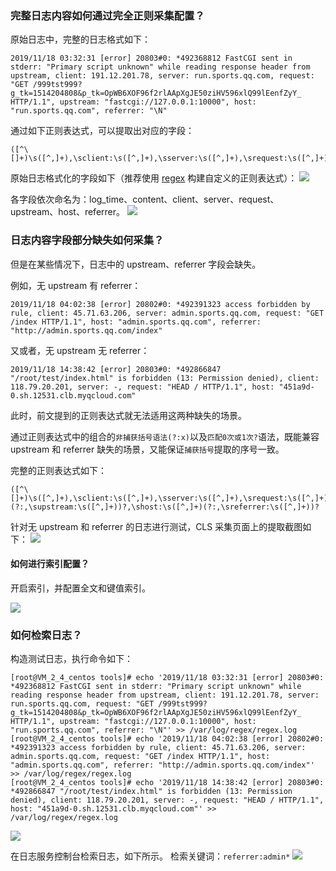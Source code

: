 ### 完整日志内容如何通过完全正则采集配置？

原始日志中，完整的日志格式如下：

```plaintext
2019/11/18 03:32:31 [error] 20803#0: *492368812 FastCGI sent in stderr: "Primary script unknown" while reading response header from upstream, client: 191.12.201.78, server: run.sports.qq.com, request: "GET /999tst999?g_tk=1514204808&p_tk=OpWB6XOF96f2rlAApXgJE50ziHV596xlQ99lEenfZyY_ HTTP/1.1", upstream: "fastcgi://127.0.0.1:10000", host: "run.sports.qq.com", referrer: "\N"
```

通过如下正则表达式，可以提取出对应的字段：

```plaintext
([^\[]+)\s([^,]+),\sclient:\s([^,]+),\sserver:\s([^,]+),\srequest:\s([^,]+),\supstream:\s([^,]+),\shost:\s([^,]+),\sreferrer:\s([^,]+)
```

原始日志格式化的字段如下（推荐使用 [regex](https://regex101.com)  构建自定义的正则表达式）：
![](https://main.qcloudimg.com/raw/7c2811000b944c6932625c5f63de3a4a/1574675498267-1.jpg)

各字段依次命名为：log_time、content、client、server、request、upstream、host、referrer。
![](https://main.qcloudimg.com/raw/ff8b8c1459178958122d86509c5e8efe/1574675519779-1.jpg)


### 日志内容字段部分缺失如何采集？
但是在某些情况下，日志中的 upstream、referrer 字段会缺失。

例如，无 upstream 有 referrer：

```plaintext
2019/11/18 04:02:38 [error] 20802#0: *492391323 access forbidden by rule, client: 45.71.63.206, server: admin.sports.qq.com, request: "GET /index HTTP/1.1", host: "admin.sports.qq.com", referrer: "http://admin.sports.qq.com/index"
```

又或者，无 upstream 无 referrer：

```plaintext
2019/11/18 14:38:42 [error] 20803#0: *492866847 "/root/test/index.html" is forbidden (13: Permission denied), client: 118.79.20.201, server: -, request: "HEAD / HTTP/1.1", host: "451a9d-0.sh.12531.clb.myqcloud.com"
```

此时，前文提到的正则表达式就无法适用这两种缺失的场景。

通过正则表达式中的组合的`非捕获括号语法(?:x)`以及`匹配0次或1次?`语法，既能兼容 upstream 和 referrer 缺失的场景，又能保证`捕获括号`提取的序号一致。

完整的正则表达式如下：

```plaintext
([^\[]+)\s([^,]+),\sclient:\s([^,]+),\sserver:\s([^,]+),\srequest:\s([^,]+)(?:,\supstream:\s([^,]+))?,\shost:\s([^,]+)(?:,\sreferrer:\s([^,]+))?
```

针对无 upstream 和 referrer 的日志进行测试，CLS 采集页面上的提取截图如下：
![](https://main.qcloudimg.com/raw/e96836262948dc94404e1f1c4dd117ab.jpg)


#### 如何进行索引配置？

开启索引，并配置全文和键值索引。

![](https://main.qcloudimg.com/raw/2d794bdfd5f33bde05f6ed4eff39f402.jpg)


### 如何检索日志？

构造测试日志，执行命令如下：
```plaintext
[root@VM_2_4_centos tools]# echo '2019/11/18 03:32:31 [error] 20803#0: *492368812 FastCGI sent in stderr: "Primary script unknown" while reading response header from upstream, client: 191.12.201.78, server: run.sports.qq.com, request: "GET /999tst999?g_tk=1514204808&p_tk=OpWB6XOF96f2rlAApXgJE50ziHV596xlQ99lEenfZyY_ HTTP/1.1", upstream: "fastcgi://127.0.0.1:10000", host: "run.sports.qq.com", referrer: "\N"' >> /var/log/regex/regex.log
[root@VM_2_4_centos tools]# echo '2019/11/18 04:02:38 [error] 20802#0: *492391323 access forbidden by rule, client: 45.71.63.206, server: admin.sports.qq.com, request: "GET /index HTTP/1.1", host: "admin.sports.qq.com", referrer: "http://admin.sports.qq.com/index"' >> /var/log/regex/regex.log 
[root@VM_2_4_centos tools]# echo '2019/11/18 14:38:42 [error] 20803#0: *492866847 "/root/test/index.html" is forbidden (13: Permission denied), client: 118.79.20.201, server: -, request: "HEAD / HTTP/1.1", host: "451a9d-0.sh.12531.clb.myqcloud.com"' >> /var/log/regex/regex.log 
```
![](https://main.qcloudimg.com/raw/01f89fd882442e730c3776a8f6888cfa/1574681348389.png)


在日志服务控制台检索日志，如下所示。
检索关键词：`referrer:admin*`
![](https://main.qcloudimg.com/raw/5d1088f9c2c7c342f823e8af77467d3e.png)

